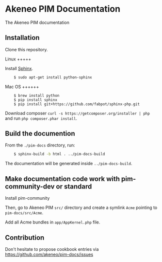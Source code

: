 Akeneo PIM Documentation
========================

The Akeneo PIM documentation

Installation
------------

Clone this repository.

Linux
+++++

Install [Sphinx](http://sphinx-doc.org/).
```bash
    $ sudo apt-get install python-sphinx
```

Mac OS
++++++

```bach
    $ brew install python
    $ pip install sphinx
    $ pip install git+https://github.com/fabpot/sphinx-php.git
```

Download composer `curl -s https://getcomposer.org/installer | php` and run `php composer.phar install`.

Build the documention
---------------------

From the `./pim-docs` directory, run:

``` bash
    $ sphinx-build -b html . ../pim-docs-build
```

The documentation will be generated inside `../pim-docs-build`.


Make documentation code work with pim-community-dev or standard
---------------------------------------------------------------

Install pim-community

Then, go to Akeneo PIM `src/` directory and create a symlink `Acme` pointing to `pim-docs/src/Acme`.

Add all Acme bundles in `app/AppKernel.php` file.


Contribution
------------

Don't hesitate to propose cookbook entries via https://github.com/akeneo/pim-docs/issues
